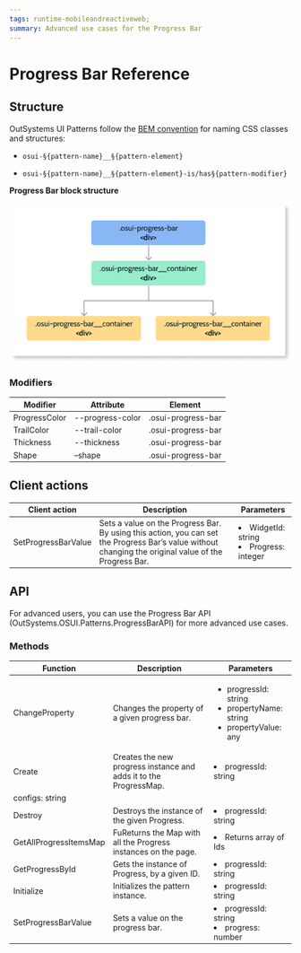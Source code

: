 ```yaml
---
tags: runtime-mobileandreactiveweb; 
summary: Advanced use cases for the Progress Bar
---
```


# Progress Bar Reference

## Structure

OutSystems UI Patterns follow the [BEM convention](http://getbem.com/introduction/) for naming CSS classes and structures:

* ``osui-§{pattern-name}__§{pattern-element}``

* ``osui-§{pattern-name}__§{pattern-element}-is/has§{pattern-modifier}``

**Progress Bar block structure**

![Progress Bar Structure](images/progressbar-diag.png)

### Modifiers

|**Modifier**|**Attribute**|**Element**|
|---|---|---|
|ProgressColor|--progress-color|.osui-progress-bar|
|TrailColor|--trail-color|.osui-progress-bar|
|Thickness|--thickness|.osui-progress-bar|
|Shape|–shape|.osui-progress-bar|


## Client actions

|**Client action**|**Description**|**Parameters**|
|---|---|---|
|SetProgressBarValue|Sets a value on the Progress Bar. By using this action, you can set the Progress Bar’s value without changing the original value of the Progress Bar.|<li>WidgetId: string </li><li>Progress: integer</li>|

## API

For advanced users, you can use the Progress Bar API (OutSystems.OSUI.Patterns.ProgressBarAPI) for more advanced use cases.

### Methods

|**Function**|**Description**|**Parameters**|
|---|---|---|
|ChangeProperty|Changes the property of a given progress bar.|<ul><li>progressId: string</li><li> propertyName: string</li><li>propertyValue: any</li></ul>|
|Create|Creates the new progress instance and adds it to the ProgressMap.| <li>progressId: string</li>
configs: string|
|Destroy|Destroys the instance of the given Progress.|<li>progressId: string</li>|
|GetAllProgressItemsMap|FuReturns the Map with all the Progress instances on the page.|<li>Returns array of Ids</li>|
|GetProgressById|Gets the instance of Progress, by a given ID.|<li>progressId: string</li>|
|Initialize|Initializes the pattern instance.|<li>progressId: string</li>|
|SetProgressBarValue|Sets a value on the progress bar.|<li>progressId: string</li><li>progress: number</li>|

